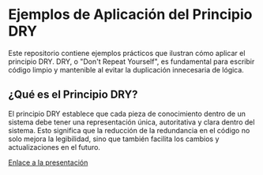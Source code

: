 # Ejemplos de Aplicación del Principio DRY

Este repositorio contiene ejemplos prácticos que ilustran cómo aplicar el principio DRY. DRY, o "Don't Repeat Yourself", es fundamental para escribir código limpio y mantenible al evitar la duplicación innecesaria de lógica.

## ¿Qué es el Principio DRY?

El principio DRY establece que cada pieza de conocimiento dentro de un sistema debe tener una representación única, autoritativa y clara dentro del sistema. Esto significa que la reducción de la redundancia en el código no solo mejora la legibilidad, sino que también facilita los cambios y actualizaciones en el futuro.

[Enlace a la presentación](https://www.canva.com/design/DAGHMh5iL60/pgEauepDhl-O9qJ-JdMpFQ/edit?utm_content=DAGHMh5iL60&utm_campaign=designshare&utm_medium=link2&utm_source=sharebutton)

